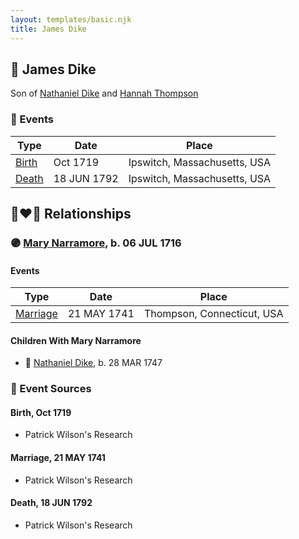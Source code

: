 ```yaml
---
layout: templates/basic.njk
title: James Dike
---
```

## 🔵 James Dike

Son of [Nathaniel Dike](/people/4/44694189) and [Hannah Thompson](/people/1/1871336)

### 📆 Events

Type | Date | Place
------ | ------ | ------
[Birth](#event-d0b0c6f3-8733-4fd8-9b0b-829230b49ad2) | Oct 1719 | Ipswitch, Massachusetts, USA
[Death](#event-809796a7-3a25-4256-a2a5-af94a79bcf6e) | 18 JUN 1792 | Ipswitch, Massachusetts, USA

## 👩‍❤️‍👨 Relationships

### 🟣 [Mary Narramore](/people/3/34713515), b. 06 JUL 1716

#### Events

Type | Date | Place
------ | ------ | ------
[Marriage](#event-e1eb59f9-9285-4af0-a027-d06cc973eb71) | 21 MAY 1741 | Thompson, Connecticut, USA
#### Children With Mary Narramore
* 🔵 [Nathaniel Dike](/people/3/36914917), b. 28 MAR 1747
### 📰 Event Sources

#### <a id="event-d0b0c6f3-8733-4fd8-9b0b-829230b49ad2"></a> Birth, Oct 1719
* Patrick Wilson's Research

#### <a id="event-e1eb59f9-9285-4af0-a027-d06cc973eb71"></a> Marriage, 21 MAY 1741
* Patrick Wilson's Research
#### <a id="event-809796a7-3a25-4256-a2a5-af94a79bcf6e"></a> Death, 18 JUN 1792
* Patrick Wilson's Research
